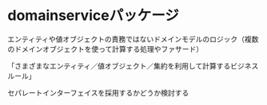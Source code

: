 # domainserviceパッケージ

エンティティや値オブジェクトの責務ではないドメインモデルのロジック（複数のドメインオブジェクトを使って計算する処理やファサード）

「さまざまなエンティティ／値オブジェクト／集約を利用して計算するビジネスルール」

セパレートインターフェイスを採用するかどうか検討する
